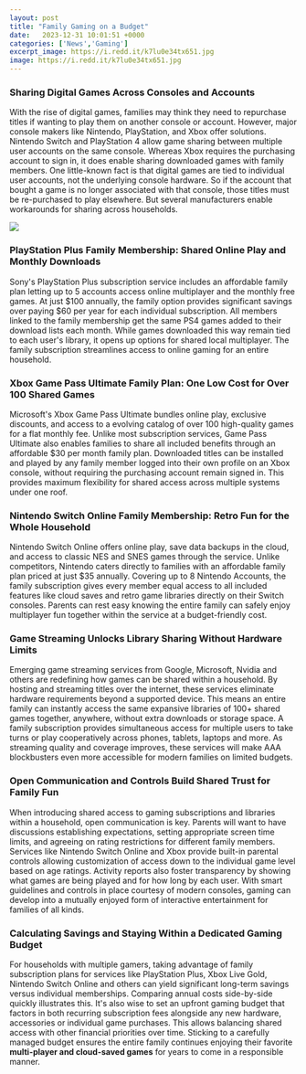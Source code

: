 ```yaml
---
layout: post
title: "Family Gaming on a Budget"
date:   2023-12-31 10:01:51 +0000
categories: ['News','Gaming']
excerpt_image: https://i.redd.it/k7lu0e34tx651.jpg
image: https://i.redd.it/k7lu0e34tx651.jpg
---
```


###  **Sharing Digital Games Across Consoles and Accounts**
With the rise of digital games, families may think they need to repurchase titles if wanting to play them on another console or account. However, major console makers like Nintendo, PlayStation, and Xbox offer solutions. Nintendo Switch and PlayStation 4 allow game sharing between multiple user accounts on the same console. Whereas Xbox requires the purchasing account to sign in, it does enable sharing downloaded games with family members. 
One little-known fact is that digital games are tied to individual user accounts, not the underlying console hardware. So if the account that bought a game is no longer associated with that console, those titles must be re-purchased to play elsewhere. But several manufacturers enable workarounds for sharing across households. 

![](https://www.thedadsnet.com/wp-content/uploads/2018/03/family-gaming.png)
### **PlayStation Plus Family Membership: Shared Online Play and Monthly Downloads** 
Sony's PlayStation Plus subscription service includes an affordable family plan letting up to 5 accounts access online multiplayer and the monthly free games. At just $100 annually, the family option provides significant savings over paying $60 per year for each individual subscription. All members linked to the family membership get the same PS4 games added to their download lists each month. While games downloaded this way remain tied to each user's library, it opens up options for shared local multiplayer. The family subscription streamlines access to online gaming for an entire household.
### **Xbox Game Pass Ultimate Family Plan: One Low Cost for Over 100 Shared Games** 
Microsoft's Xbox Game Pass Ultimate bundles online play, exclusive discounts, and access to a evolving catalog of over 100 high-quality games for a flat monthly fee. Unlike most subscription services, Game Pass Ultimate also enables families to share all included benefits through an affordable $30 per month family plan. Downloaded titles can be installed and played by any family member logged into their own profile on an Xbox console, without requiring the purchasing account remain signed in. This provides maximum flexibility for shared access across multiple systems under one roof. 
### **Nintendo Switch Online Family Membership: Retro Fun for the Whole Household**
Nintendo Switch Online offers online play, save data backups in the cloud, and access to classic NES and SNES games through the service. Unlike competitors, Nintendo caters directly to families with an affordable family plan priced at just $35 annually. Covering up to 8 Nintendo Accounts, the family subscription gives every member equal access to all included features like cloud saves and retro game libraries directly on their Switch consoles. Parents can rest easy knowing the entire family can safely enjoy multiplayer fun together within the service at a budget-friendly cost.
### **Game Streaming Unlocks Library Sharing Without Hardware Limits**  
Emerging game streaming services from Google, Microsoft, Nvidia and others are redefining how games can be shared within a household. By hosting and streaming titles over the internet, these services eliminate hardware requirements beyond a supported device. This means an entire family can instantly access the same expansive libraries of 100+ shared games together, anywhere, without extra downloads or storage space. A family subscription provides simultaneous access for multiple users to take turns or play cooperatively across phones, tablets, laptops and more. As streaming quality and coverage improves, these services will make AAA blockbusters even more accessible for modern families on limited budgets.
### **Open Communication and Controls Build Shared Trust for Family Fun**
When introducing shared access to gaming subscriptions and libraries within a household, open communication is key. Parents will want to have discussions establishing expectations, setting appropriate screen time limits, and agreeing on rating restrictions for different family members. Services like Nintendo Switch Online and Xbox provide built-in parental controls allowing customization of access down to the individual game level based on age ratings. Activity reports also foster transparency by showing what games are being played and for how long by each user. With smart guidelines and controls in place courtesy of modern consoles, gaming can develop into a mutually enjoyed form of interactive entertainment for families of all kinds.
### **Calculating Savings and Staying Within a Dedicated Gaming Budget**
For households with multiple gamers, taking advantage of family subscription plans for services like PlayStation Plus, Xbox Live Gold, Nintendo Switch Online and others can yield significant long-term savings versus individual memberships. Comparing annual costs side-by-side quickly illustrates this. It's also wise to set an upfront gaming budget that factors in both recurring subscription fees alongside any new hardware, accessories or individual game purchases. This allows balancing shared access with other financial priorities over time. Sticking to a carefully managed budget ensures the entire family continues enjoying their favorite **multi-player and cloud-saved games** for years to come in a responsible manner.